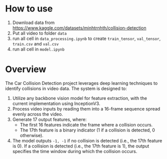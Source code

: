 # How to use
1. Download data from https://www.kaggle.com/datasets/minhtrnhth/collision-detection
2. Put all video to folder `data`
3. run all cell in `data_processing.ipynb` to create `train_tensor`, `val_tensor`, `train.csv` and `val.csv`
4. run all cell in `model.ipynb`

# Overview
The Car Collision Detection project leverages deep learning techniques to identify collisions in video data. The system is designed to:

1. Utilize any backbone vision model for feature extraction, with the current implementation using InceptionV3.
2. Process video inputs by reading them into a 16-frame sequence spread evenly across the video.
3. Generate 17 output features, where:
    - The first 16 features indicate the frame where a collision occurs.
    - The 17th feature is a binary indicator (1 if a collision is detected, 0 otherwise).
4. The model outputs `-1, -1` if no collision is detected (i.e., the 17th feature is 0). If a collision is detected (i.e., the 17th feature is 1), the output specifies the time window during which the collision occurs.
